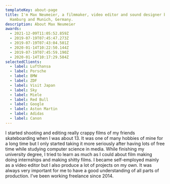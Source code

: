 ```yaml
---
templateKey: about-page
title: I'm Max Neumeier, a filmmaker, video editor and sound designer based in
  Hamburg and Munich, Germany.
description: About Max Neumeier
awards:
  - 2021-12-09T11:05:52.859Z
  - 2019-07-19T07:45:47.273Z
  - 2019-07-19T07:43:04.501Z
  - 2020-01-14T10:22:50.144Z
  - 2019-07-19T07:45:59.190Z
  - 2020-01-14T10:17:29.584Z
selectedClients:
  - label: Lufthansa
  - label: Porsche
  - label: BMW
  - label: ZDF
  - label: Visit Japan
  - label: Sky
  - label: Miele
  - label: Red Bull
  - label: Google
  - label: Aston Martin
  - label: Adidas
  - label: Canon
---
```

I started shooting and editing really crappy films of my friends skateboarding when I was about 13. It was one of many hobbies of mine for a long time but I only started taking it more seriously after having lots of free time while studying computer science in media. While finishing my university degree, I tried to learn as much as I could about film making doing internships and making shitty films. I became self-employed mainly as a video editor but I also produce a lot of projects on my own. It was always very important for me to have a good understanding of all parts of production. I've been working freelance since 2014.
